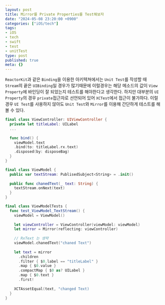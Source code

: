 ```yaml
---
layout: post
title: Mirror를 Private Properties를 Test해보자
date: "2024-05-08 23:20:00 +0900"
categories: ["iOS/tech"]
tags:
- iOS
- tech
- swift
- test
- unitTest
type: post
published: true
meta: {}
---
```

`ReactorKit`과 같은 `Binding`을 이용한 아키텍쳐에서는 `Unit Test`를 작성할 때 `Stream`의 끝은 `UIBinding`일 경우가 많기때문에 이럴경우는 해당 메소드의 값이 `View Property`에 바인딩이 잘 되었는지 테스트를 해야한다고 생각한다. 하지만 대부분의 `UI Property`의 경우 `private`접근자로 선언되어 있어 `XCTest`에서 접근이 불가하다. 이럴 경우 `UI Test`를 사용하지 않아도 `Unit Test`와 `Mirror`를 이용해 간단하게 테스트를 해볼 수 있다.     
```swift
final class ViewController: UIViewController { 
  private let titleLabel: UILabel
  ...
  
  func bind() { 
    viewModel.text
    .bind(to: titleLabel.rx.text)
    .disposed(by: disposeBag)
  }
}
```    
```swift
final class ViewModel { 
  public var textStream: PublisedSubject<String> = .init()
  
  public func chanedText(_ text: String) { 
    textStream.onNext(text)
  }
}
```    
```swift
final class ViewModelTests { 
  func test_ViewModel_TextStream() { 
    viewModel = ViewModel()
    
    let viewController = ViewController(viewModel: viewModel)
    let mirror = Mirror(reflecting: viewController)
    
    // RxText 는 생략
    viewModel.chanedText("chaned Text")
    
    let text = mirror
      .children
      .filter { $0.label == "titleLabel" }
      .map { $0.value }
      .compactMap { $0 as? UILabel }
      .map { $0.text }
      .first!
    
    XCTAssetEqual(text, "changed Text)
  }
}
```
